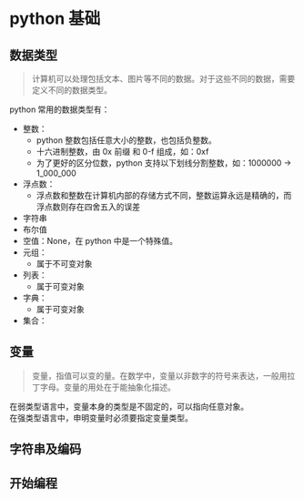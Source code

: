 # python 基础

## 数据类型
> 计算机可以处理包括文本、图片等不同的数据。对于这些不同的数据，需要定义不同的数据类型。

python 常用的数据类型有：
* 整数：
    * python 整数包括任意大小的整数，也包括负整数。
    * 十六进制整数，由 0x 前缀 和 0-f 组成，如：0xf
    * 为了更好的区分位数，python 支持以下划线分割整数，如：1000000 -> 1_000_000
* 浮点数：
    * 浮点数和整数在计算机内部的存储方式不同，整数运算永远是精确的，而浮点数则存在四舍五入的误差
* 字符串
* 布尔值
* 空值：None，在 python 中是一个特殊值。
* 元组：
    * 属于不可变对象
* 列表：
    * 属于可变对象
* 字典：
    * 属于可变对象
* 集合：


## 变量
> 变量，指值可以变的量。在数学中，变量以非数字的符号来表达，一般用拉丁字母。变量的用处在于能抽象化描述。

在弱类型语言中，变量本身的类型是不固定的，可以指向任意对象。  
在强类型语言中，申明变量时必须要指定变量类型。

## 字符串及编码



## 开始编程


